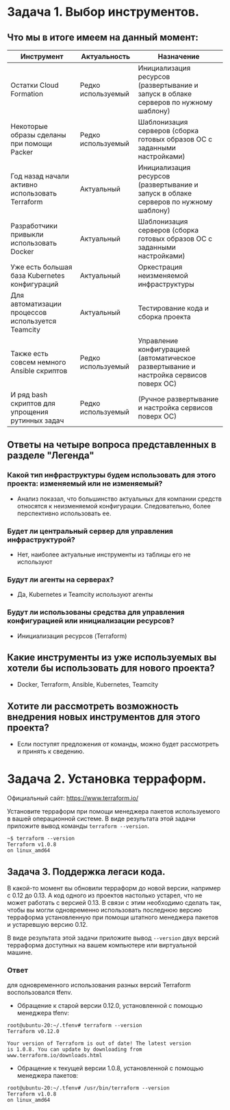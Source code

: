 # Задача 1. Выбор инструментов. 
 
## Что мы в итоге имеем на данный момент: 

| Инструмент	| Актуальность	| Назначение |
|------------|--------------|------------|
| Остатки Сloud Formation		| Редко используемый	| 	Инициализация ресурсов (развертывание и запуск в облаке серверов по нужному шаблону)	|
| Некоторые образы сделаны при помощи Packer		| Редко используемый	| 	Шаблонизация серверов (сборка готовых образов ОС с заданными настройками)	|
| Год назад начали активно использовать Terraform	| 	Актуальный		| Инициализация ресурсов (развертывание и запуск в облаке серверов по нужному шаблону)	|
| Разработчики привыкли использовать Docker	| 	Актуальный		| Шаблонизация серверов (сборка готовых образов ОС с заданными настройками)	|
| Уже есть большая база Kubernetes конфигураций	| 	Актуальный		| Оркестрация неизменяемой инфраструктуры	|
| Для автоматизации процессов используется Teamcity	| 	Актуальный		| Тестирование кода и сборка проекта	|
| Также есть совсем немного Ansible скриптов	| 	Редко используемый		| Управление конфигурацией (автоматическое развертывание и настройка сервисов поверх ОС)	|
| И ряд bash скриптов для упрощения рутинных задач		| Редко используемый	| 	(Ручное развертывание и настройка сервисов поверх ОС)	|

## Ответы на четыре вопроса представленных в разделе "Легенда"

### Какой тип инфраструктуры будем использовать для этого проекта: изменяемый или не изменяемый?	  
- Анализ показал, что большинство актуальных для компании средств относятся к неизменяемой конфигурации. Следовательно, более перспективно использовать ее.  
### Будет ли центральный сервер для управления инфраструктурой?	  
- Нет, наиболее актуальные инструменты из таблицы его не используют  
### Будут ли агенты на серверах?	  
- Да, Kubernetes и Teamcity  используют агенты  
### Будут ли использованы средства для управления конфигурацией или инициализации ресурсов?	
- Инициализация ресурсов (Terraform)  

## Какие инструменты из уже используемых вы хотели бы использовать для нового проекта?  
- Docker, Terraform, Ansible, Kubernetes, Teamcity

## Хотите ли рассмотреть возможность внедрения новых инструментов для этого проекта? 
- Если поступят предложения от команды, можно будет рассмотреть и принять к сведению.


# Задача 2. Установка терраформ. 

Официальный сайт: https://www.terraform.io/

Установите терраформ при помощи менеджера пакетов используемого в вашей операционной системе.
В виде результата этой задачи приложите вывод команды `terraform --version`.

```
~$ terraform --version
Terraform v1.0.8
on linux_amd64
```

## Задача 3. Поддержка легаси кода. 

В какой-то момент вы обновили терраформ до новой версии, например с 0.12 до 0.13. 
А код одного из проектов настолько устарел, что не может работать с версией 0.13. 
В связи с этим необходимо сделать так, чтобы вы могли одновременно использовать последнюю версию терраформа установленную при помощи
штатного менеджера пакетов и устаревшую версию 0.12. 

В виде результата этой задачи приложите вывод `--version` двух версий терраформа доступных на вашем компьютере 
или виртуальной машине.

### Ответ

для одновременного использования разных версий Terraform воспользовался tfenv.

- Обращение к старой версии 0.12.0, установленной с помощью менеджера tfenv:   

```
root@ubuntu-20:~/.tfenv# terraform --version
Terraform v0.12.0

Your version of Terraform is out of date! The latest version
is 1.0.8. You can update by downloading from www.terraform.io/downloads.html
```

- Обращение к текущей версии 1.0.8, установленной с помощью менеджера пакетов:   

```
root@ubuntu-20:~/.tfenv# /usr/bin/terraform --version
Terraform v1.0.8
on linux_amd64

```

